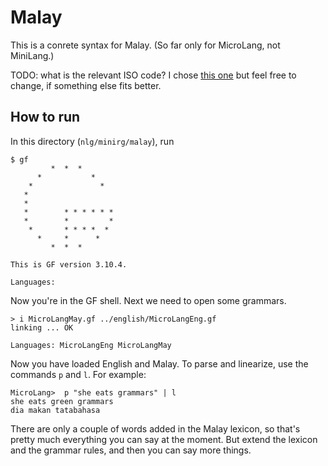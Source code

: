 # Malay

This is a conrete syntax for Malay. (So far only for MicroLang, not MiniLang.)

TODO: what is the relevant ISO code? I chose [this one](https://iso639-3.sil.org/code/may) but feel free to change, if something else fits better.

## How to run

In this directory (`nlg/minirg/malay`), run

```
$ gf
         *  *  *
      *           *
    *               *
   *
   *
   *        * * * * * *
   *        *         *
    *       * * * *  *
      *     *      *
         *  *  *

This is GF version 3.10.4.

Languages:
```

Now you're in the GF shell. Next we need to open some grammars.

```
> i MicroLangMay.gf ../english/MicroLangEng.gf
linking ... OK

Languages: MicroLangEng MicroLangMay
```

Now you have loaded English and Malay. To parse and linearize, use the commands `p` and `l`. For example:

```
MicroLang>  p "she eats grammars" | l
she eats green grammars
dia makan tatabahasa
```

There are only a couple of words added in the Malay lexicon, so that's pretty much everything you can say at the moment. But extend the lexicon and the grammar rules, and then you can say more things.
